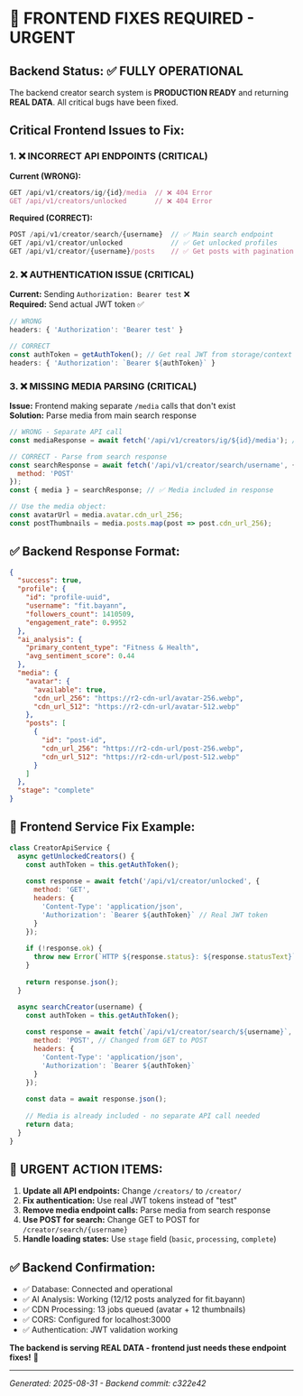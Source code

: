 # 🚨 FRONTEND FIXES REQUIRED - URGENT

## Backend Status: ✅ FULLY OPERATIONAL
The backend creator search system is **PRODUCTION READY** and returning **REAL DATA**. All critical bugs have been fixed.

## Critical Frontend Issues to Fix:

### 1. ❌ INCORRECT API ENDPOINTS (CRITICAL)
**Current (WRONG):** 
```javascript
GET /api/v1/creators/ig/{id}/media  // ❌ 404 Error
GET /api/v1/creators/unlocked       // ❌ 404 Error
```

**Required (CORRECT):**
```javascript
POST /api/v1/creator/search/{username}  // ✅ Main search endpoint
GET /api/v1/creator/unlocked            // ✅ Get unlocked profiles
GET /api/v1/creator/{username}/posts    // ✅ Get posts with pagination
```

### 2. ❌ AUTHENTICATION ISSUE (CRITICAL)  
**Current:** Sending `Authorization: Bearer test` ❌  
**Required:** Send actual JWT token ✅

```javascript
// WRONG
headers: { 'Authorization': 'Bearer test' }

// CORRECT  
const authToken = getAuthToken(); // Get real JWT from storage/context
headers: { 'Authorization': `Bearer ${authToken}` }
```

### 3. ❌ MISSING MEDIA PARSING (CRITICAL)
**Issue:** Frontend making separate `/media` calls that don't exist  
**Solution:** Parse media from main search response

```javascript
// WRONG - Separate API call
const mediaResponse = await fetch('/api/v1/creators/ig/${id}/media'); // ❌ 404

// CORRECT - Parse from search response  
const searchResponse = await fetch('/api/v1/creator/search/username', {
  method: 'POST'
});
const { media } = searchResponse; // ✅ Media included in response

// Use the media object:
const avatarUrl = media.avatar.cdn_url_256;
const postThumbnails = media.posts.map(post => post.cdn_url_256);
```

## ✅ Backend Response Format:
```json
{
  "success": true,
  "profile": {
    "id": "profile-uuid",
    "username": "fit.bayann", 
    "followers_count": 1410509,
    "engagement_rate": 0.9952
  },
  "ai_analysis": {
    "primary_content_type": "Fitness & Health",
    "avg_sentiment_score": 0.44
  },
  "media": {
    "avatar": {
      "available": true,
      "cdn_url_256": "https://r2-cdn-url/avatar-256.webp",
      "cdn_url_512": "https://r2-cdn-url/avatar-512.webp"
    },
    "posts": [
      {
        "id": "post-id",
        "cdn_url_256": "https://r2-cdn-url/post-256.webp",
        "cdn_url_512": "https://r2-cdn-url/post-512.webp"
      }
    ]
  },
  "stage": "complete"
}
```

## 🔧 Frontend Service Fix Example:

```javascript
class CreatorApiService {
  async getUnlockedCreators() {
    const authToken = this.getAuthToken();
    
    const response = await fetch('/api/v1/creator/unlocked', {
      method: 'GET',
      headers: {
        'Content-Type': 'application/json',
        'Authorization': `Bearer ${authToken}` // Real JWT token
      }
    });
    
    if (!response.ok) {
      throw new Error(`HTTP ${response.status}: ${response.statusText}`);
    }
    
    return response.json();
  }

  async searchCreator(username) {
    const authToken = this.getAuthToken();
    
    const response = await fetch(`/api/v1/creator/search/${username}`, {
      method: 'POST', // Changed from GET to POST
      headers: {
        'Content-Type': 'application/json',
        'Authorization': `Bearer ${authToken}`
      }
    });
    
    const data = await response.json();
    
    // Media is already included - no separate API call needed
    return data;
  }
}
```

## 🎯 URGENT ACTION ITEMS:

1. **Update all API endpoints:** Change `/creators/` to `/creator/` 
2. **Fix authentication:** Use real JWT tokens instead of "test"
3. **Remove media endpoint calls:** Parse media from search response
4. **Use POST for search:** Change GET to POST for `/creator/search/{username}`
5. **Handle loading states:** Use `stage` field (`basic`, `processing`, `complete`)

## ✅ Backend Confirmation:
- ✅ Database: Connected and operational
- ✅ AI Analysis: Working (12/12 posts analyzed for fit.bayann)
- ✅ CDN Processing: 13 jobs queued (avatar + 12 thumbnails)  
- ✅ CORS: Configured for localhost:3000
- ✅ Authentication: JWT validation working

**The backend is serving REAL DATA - frontend just needs these endpoint fixes!** 🎯

---
*Generated: 2025-08-31 - Backend commit: c322e42*